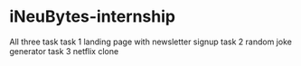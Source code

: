 # iNeuBytes-internship
All three task
task 1 landing page with newsletter signup
task 2 random joke generator
task 3 netflix clone
